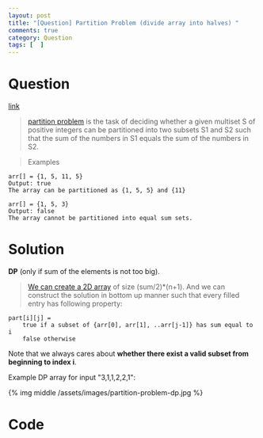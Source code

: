 ```yaml
---
layout: post
title: "[Question] Partition Problem (divide array into halves) "
comments: true
category: Question
tags: [  ]
---
```


# Question

[link](http://www.geeksforgeeks.org/dynamic-programming-set-18-partition-problem/)

> [partition problem](https://en.wikipedia.org/wiki/Partition_problem) is the task of deciding whether a given multiset S of positive integers can be partitioned into two subsets S1 and S2 such that the sum of the numbers in S1 equals the sum of the numbers in S2.  

> Examples

    arr[] = {1, 5, 11, 5}
    Output: true 
    The array can be partitioned as {1, 5, 5} and {11}

    arr[] = {1, 5, 3}
    Output: false 
    The array cannot be partitioned into equal sum sets.

# Solution

__DP__ (only if sum of the elements is not too big).

> [We can create a 2D array](http://www.geeksforgeeks.org/dynamic-programming-set-18-partition-problem/) of size (sum/2)*(n+1). And we can construct the solution in bottom up manner such that every filled entry has following property:

    part[i][j] = 
        true if a subset of {arr[0], arr[1], ..arr[j-1]} has sum equal to i
        false otherwise

Note that we always cares about __whether there exist a valid subset from beginning to index i__. 

Example DP array for input "3,1,1,2,2,1":

{% img middle /assets/images/partition-problem-dp.jpg %}

# Code
